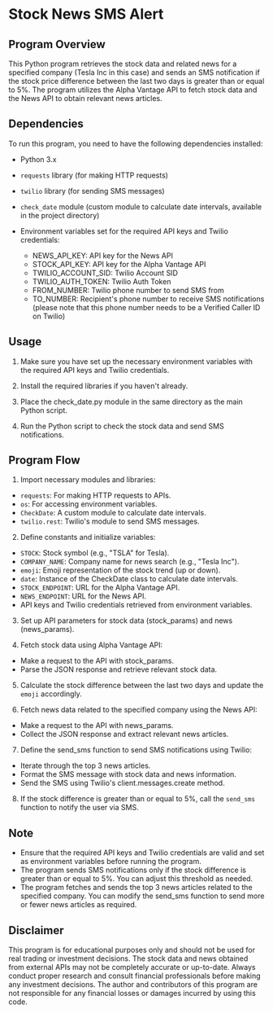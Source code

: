 # Stock News SMS Alert
## Program Overview

This Python program retrieves the stock data and related news for a specified company (Tesla Inc in this case) and sends an SMS notification if the stock price difference between the last two days is greater than or equal to 5%. The program utilizes the Alpha Vantage API to fetch stock data and the News API to obtain relevant news articles.

## Dependencies
To run this program, you need to have the following dependencies installed:

- Python 3.x
- `requests` library (for making HTTP requests)
- `twilio` library (for sending SMS messages)
- `check_date` module (custom module to calculate date intervals, available in the project directory)
- Environment variables set for the required API keys and Twilio credentials:

  - NEWS_API_KEY: API key for the News API
  - STOCK_API_KEY: API key for the Alpha Vantage API
  - TWILIO_ACCOUNT_SID: Twilio Account SID
  - TWILIO_AUTH_TOKEN: Twilio Auth Token
  - FROM_NUMBER: Twilio phone number to send SMS from
  - TO_NUMBER: Recipient's phone number to receive SMS notifications (please note that this phone number needs to be a Verified Caller ID on Twilio)

## Usage
1. Make sure you have set up the necessary environment variables with the required API keys and Twilio credentials.

2. Install the required libraries if you haven't already.
3. Place the check_date.py module in the same directory as the main Python script. 
4. Run the Python script to check the stock data and send SMS notifications. 

## Program Flow

1. Import necessary modules and libraries:

- `requests`: For making HTTP requests to APIs.
- `os`: For accessing environment variables.
- `CheckDate`: A custom module to calculate date intervals.
- `twilio.rest`: Twilio's module to send SMS messages.

2. Define constants and initialize variables:
- `STOCK`: Stock symbol (e.g., "TSLA" for Tesla).
- `COMPANY_NAME`: Company name for news search (e.g., "Tesla Inc").
- `emoji`: Emoji representation of the stock trend (up or down).
- `date`: Instance of the CheckDate class to calculate date intervals.
- `STOCK_ENDPOINT`: URL for the Alpha Vantage API.
- `NEWS_ENDPOINT`: URL for the News API.
- API keys and Twilio credentials retrieved from environment variables.

3. Set up API parameters for stock data (stock_params) and news (news_params).

4. Fetch stock data using Alpha Vantage API:
- Make a request to the API with stock_params.
- Parse the JSON response and retrieve relevant stock data.

5. Calculate the stock difference between the last two days and update the `emoji` accordingly.

6. Fetch news data related to the specified company using the News API:
- Make a request to the API with news_params.
- Collect the JSON response and extract relevant news articles.

7. Define the send_sms function to send SMS notifications using Twilio:
- Iterate through the top 3 news articles.
- Format the SMS message with stock data and news information.
- Send the SMS using Twilio's client.messages.create method.
8. If the stock difference is greater than or equal to 5%, call the `send_sms` function to notify the user via SMS.

## Note
- Ensure that the required API keys and Twilio credentials are valid and set as environment variables before running the program.
- The program sends SMS notifications only if the stock difference is greater than or equal to 5%. You can adjust this threshold as needed.
- The program fetches and sends the top 3 news articles related to the specified company. You can modify the send_sms function to send more or fewer news articles as required.

## Disclaimer 
This program is for educational purposes only and should not be used for real trading or investment decisions. The stock data and news obtained from external APIs may not be completely accurate or up-to-date. Always conduct proper research and consult financial professionals before making any investment decisions. The author and contributors of this program are not responsible for any financial losses or damages incurred by using this code.